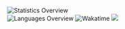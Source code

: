 ![Statistics Overview](https://raw.githubusercontent.com/TwoThreeTwo/github-stats/master/generated/overview.svg)  
![Languages Overview](https://raw.githubusercontent.com/TwoThreeTwo/github-stats/master/generated/languages.svg)
![Wakatime](https://github-readme-stats.vercel.app/api/wakatime?username=TwoOneTwo&title_color=CC88BB&text_color=885566&bg_color=20,F2FBFF,E6F8FF,FFE6EB,FFF2F5)
![](https://komarev.com/ghpvc/?username=TwoThreeTwo)


